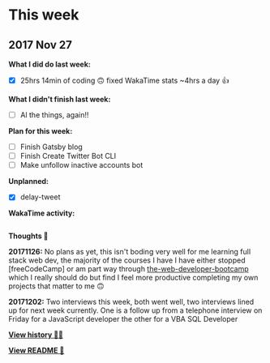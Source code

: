 # This week

## 2017 Nov 27

**What I did do last week:**

- [x] 25hrs 14min of coding 🙃 fixed WakaTime stats ~4hrs a day 👍

**What I didn't finish last week:**

- [ ] Al the things, again!!

**Plan for this week:**

- [ ] Finish Gatsby blog
- [ ] Finish Create Twitter Bot CLI
- [ ] Make unfollow inactive accounts bot

**Unplanned:**

- [x] delay-tweet

**WakaTime activity:**

```
```

**Thoughts 💭**

**20171126:** No plans as yet, this isn't boding very well for me learning full stack web dev, the majority of the courses I have I have either stopped [freeCodeCamp] or am part way through [the-web-developer-bootcamp](https://www.udemy.com/the-web-developer-bootcamp) which I really should do but find I feel more productive completing my own projects that matter to me 🙃

**20171202:** Two interviews this week, both went well, two interviews lined up for next week currently. One is a follow up from a telephone interview on Friday for a JavaScript developer the other for a VBA SQL Developer 

**[View history 👵👴](history.md#history)**

**[View README 👀](README.md#personal-goals)**

<!-- links -->

